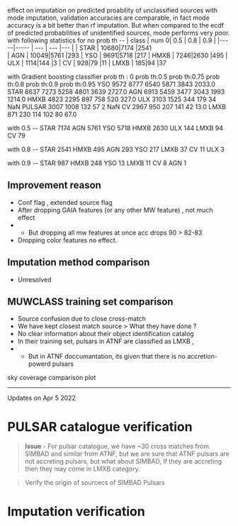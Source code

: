 effect on imputation on predicted proability of unclassified sources
with mode imputation, validation accuracies are comparable, in fact mode accuracy is a bit better than rf imputation. 
But when compared to the ecdf of predicted probabilities of unidentified sources, mode performs very poor. 
with following statistics 
for no prob th --
| class | num  0| 0.5   | 0.8 | 0.9 |
|-----|-----    | ---   | --- |--- |
| STAR |   10680|7174   |2541   
| AGN   |  10049|5761   |293
| YSO   |   9691|5718   |217
| HMXB  |   7246|2630   |495
| ULX   |   1114|144    |3
| CV    |    928|79     |11
| LMXB   |   185|94     |37


with Gradient boosting classifier
prob th : 0	prob th:0.5	prob th:0.75	prob th:0.8	prob th:0.9	prob th:0.95
YSO	9572	8777	6540	5871	3843	2033.0
STAR	8637	7273	5258	4801	3639	2727.0
AGN	6913	5459	3477	3043	1993	1214.0
HMXB	4823	2295	897	758	520	327.0
ULX	3103	1525	344	179	34	NaN
PULSAR	3007	1008	132	57	2	NaN
CV	2967	950	207	141	42	13.0
LMXB	871	230	114	102	80	67.0

with 0.5 --
STAR    7174
AGN     5761
YSO     5718
HMXB    2630
ULX      144
LMXB      94
CV        79

with 0.8 -- 
STAR    2541
HMXB     495
AGN      293
YSO      217
LMXB      37
CV        11
ULX        3

with 0.9 --
STAR    987
HMXB    248
YSO      13
LMXB     11
CV        8
AGN       1




## Improvement reason
* Conf flag , extended source flag
* After dropping GAIA features (or any other MW feature) , not much effect 
*   * But dropping all mw features at once acc drops 90 > 82-83 
* Dropping color features no effect.

## Imputation method comparison 
* Unresolved

## MUWCLASS training set comparison
* Source confusion due to close cross-match
* We have kept closest match source > What they have done ?
* No clear information about their object identification catalog
* In their training set, pulsars in ATNF are classified as LMXB ,
* * But in ATNF doccumantation, its given that there is no accretion-powerd pulsars



sky coverage comparison plot 


---
Updates on Apr 5 2022
# PULSAR catalogue verification
> **Issue** - For pulsar catalogue, we have ~30 cross matches from SIMBAD and similar from ATNF, but we are sure that ATNF pulsars are not accreting pulsars, but what about SIMBAD, If they are accreting then they may come in LMXB category. 

>Verify the origin of sourcecs of SIMBAD Pulsars

# Imputation verification
